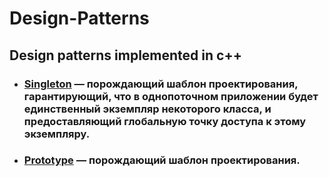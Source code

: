 # Design-Patterns
## Design patterns implemented in c++
* ### [Singleton](https://github.com/RasputkoTimur/Design-Patterns/tree/main/Singleton) — порождающий шаблон проектирования, гарантирующий, что в однопоточном приложении будет единственный экземпляр некоторого класса, и предоставляющий глобальную точку доступа к этому экземпляру.
* ### [Prototype](https://github.com/RasputkoTimur/Design-Patterns/tree/main/Singleton) — порождающий шаблон проектирования.
